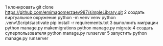 1 клонировать
git clone https://github.com/emimagomerzaev987/simpleLibrary.git
2 создать виртуальное окружение
python -m venv venv
python .venv\Scripts\activate
pip install -r requirements.txt
3 выполнить миграции
python manage.py makemigrations
python manage.py migrate
4 создать суперпользователя
python manage.py runserver 
5 запустить
python manage.py runserver 



